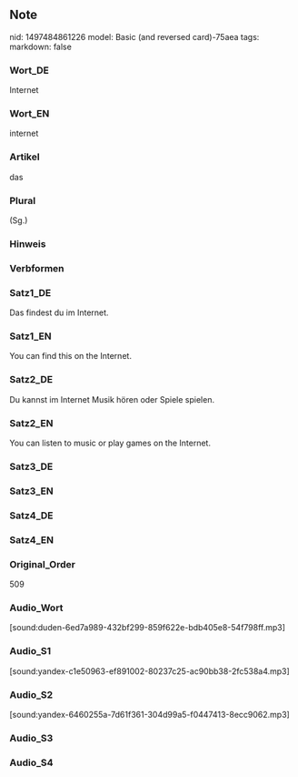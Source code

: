## Note
nid: 1497484861226
model: Basic (and reversed card)-75aea
tags: 
markdown: false

### Wort_DE
Internet

### Wort_EN
internet

### Artikel
das

### Plural
(Sg.)

### Hinweis


### Verbformen


### Satz1_DE
Das findest du im Internet.

### Satz1_EN
You can find this on the Internet.

### Satz2_DE
Du kannst im Internet Musik hören oder Spiele spielen.

### Satz2_EN
You can listen to music or play games on the Internet.

### Satz3_DE


### Satz3_EN


### Satz4_DE


### Satz4_EN


### Original_Order
509

### Audio_Wort
[sound:duden-6ed7a989-432bf299-859f622e-bdb405e8-54f798ff.mp3]

### Audio_S1
[sound:yandex-c1e50963-ef891002-80237c25-ac90bb38-2fc538a4.mp3]

### Audio_S2
[sound:yandex-6460255a-7d61f361-304d99a5-f0447413-8ecc9062.mp3]

### Audio_S3


### Audio_S4

